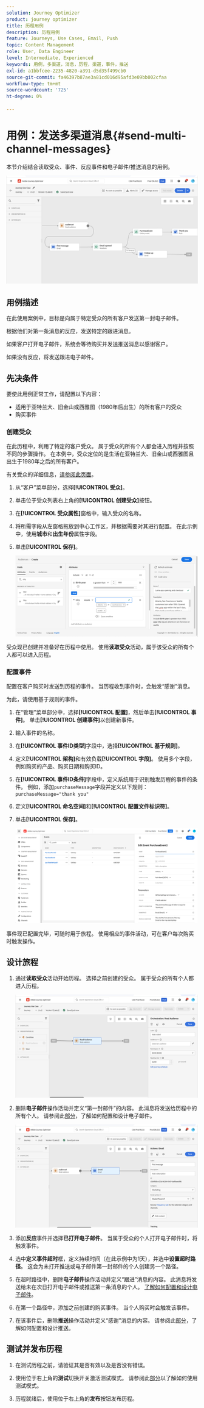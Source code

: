```yaml
---
solution: Journey Optimizer
product: journey optimizer
title: 历程用例
description: 历程用例
feature: Journeys, Use Cases, Email, Push
topic: Content Management
role: User, Data Engineer
level: Intermediate, Experienced
keywords: 用例，多渠道，消息，历程，渠道，事件，推送
exl-id: a1bbfcee-2235-4820-a391-d5d35f499cb0
source-git-commit: fa46397b87ae3a81cd016d95afd3e09bb002cfaa
workflow-type: tm+mt
source-wordcount: '725'
ht-degree: 0%

---
```


# 用例：发送多渠道消息{#send-multi-channel-messages}

本节介绍结合读取受众、事件、反应事件和电子邮件/推送消息的用例。

![](assets/jo-uc1.png)

## 用例描述

在此使用案例中，目标是向属于特定受众的所有客户发送第一封电子邮件。

根据他们对第一条消息的反应，发送特定的跟进消息。

如果客户打开电子邮件，系统会等待购买并发送推送消息以感谢客户。

如果没有反应，将发送跟进电子邮件。

## 先决条件

要使此用例正常工作，请配置以下内容：

* 适用于亚特兰大、旧金山或西雅图（1980年后出生）的所有客户的受众
* 购买事件

### 创建受众

在此历程中，利用了特定的客户受众。 属于受众的所有个人都会进入历程并按照不同的步骤操作。 在本例中，受众定位的是生活在亚特兰大、旧金山或西雅图且出生于1980年之后的所有客户。

有关受众的详细信息，[请参阅此页面](../audience/about-audiences.md)。

1. 从“客户”菜单部分，选择&#x200B;**[!UICONTROL 受众]**。
1. 单击位于受众列表右上角的&#x200B;**[!UICONTROL 创建受众]**&#x200B;按钮。
1. 在&#x200B;**[!UICONTROL 受众属性]**&#x200B;窗格中，输入受众的名称。
1. 将所需字段从左窗格拖放到中心工作区，并根据需要对其进行配置。 在此示例中，使用&#x200B;**城市**&#x200B;和&#x200B;**出生年份**&#x200B;属性字段。
1. 单击&#x200B;**[!UICONTROL 保存]**。

   ![](assets/add-attributes.png)

受众现已创建并准备好在历程中使用。 使用&#x200B;**读取受众**&#x200B;活动，属于该受众的所有个人都可以进入历程。

### 配置事件

配置在客户购买时发送到历程的事件。 当历程收到事件时，会触发“感谢”消息。

为此，请使用基于规则的事件[](../event/about-events.md)。

1. 在“管理”菜单部分中，选择&#x200B;**[!UICONTROL 配置]**，然后单击&#x200B;**[!UICONTROL 事件]**。 单击&#x200B;**[!UICONTROL 创建事件]**&#x200B;以创建新事件。

1. 输入事件的名称。

1. 在&#x200B;**[!UICONTROL 事件ID类型]**&#x200B;字段中，选择&#x200B;**[!UICONTROL 基于规则]**。

1. 定义&#x200B;**[!UICONTROL 架构]**&#x200B;和有效负载&#x200B;**[!UICONTROL 字段]**。 使用多个字段，例如购买的产品、购买日期和购买ID。

1. 在&#x200B;**[!UICONTROL 事件ID条件]**&#x200B;字段中，定义系统用于识别触发历程的事件的条件。 例如，添加`purchaseMessage`字段并定义以下规则： `purchaseMessage="thank you"`

1. 定义&#x200B;**[!UICONTROL 命名空间]**&#x200B;和&#x200B;**[!UICONTROL 配置文件标识符]**。

1. 单击&#x200B;**[!UICONTROL 保存]**。

   ![](assets/jo-uc2.png)

事件现已配置完毕，可随时用于旅程。 使用相应的事件活动，可在客户每次购买时触发操作。

## 设计旅程

1. 通过&#x200B;**读取受众**&#x200B;活动开始历程。 选择之前创建的受众。 属于受众的所有个人都进入历程。

   ![](assets/jo-uc4.png)

1. 删除&#x200B;**电子邮件**&#x200B;操作活动并定义“第一封邮件”的内容。 此消息将发送给历程中的所有个人。 请参阅此[部分](../email/create-email.md)，了解如何配置和设计电子邮件。

   ![](assets/jo-uc5.png)

1. 添加&#x200B;**反应**&#x200B;事件并选择&#x200B;**已打开电子邮件**。 当属于受众的个人打开电子邮件时，将触发事件。

1. 选中&#x200B;**定义事件超时**&#x200B;框，定义持续时间（在此示例中为1天），并选中&#x200B;**设置超时路径**。 这会为未打开推送或电子邮件第一封邮件的个人创建另一个路径。

1. 在超时路径中，删除&#x200B;**电子邮件**&#x200B;操作活动并定义“跟进”消息的内容。 此消息将发送给未在次日打开电子邮件或推送第一条消息的个人。 [了解如何配置和设计电子邮件](../email/create-email.md)。

1. 在第一个路径中，添加之前创建的购买事件。 当个人购买时会触发该事件。

1. 在该事件后，删除&#x200B;**推送**&#x200B;操作活动并定义“感谢”消息的内容。 请参阅此[部分](../push/create-push.md)，了解如何配置和设计推送。

## 测试并发布历程

1. 在测试历程之前，请验证其是否有效以及是否没有错误。

1. 使用位于右上角的&#x200B;**测试**&#x200B;切换开关激活测试模式。 请参阅此[部分](testing-the-journey.md)以了解如何使用测试模式。

1. 历程就绪后，使用位于右上角的&#x200B;**发布**&#x200B;按钮发布历程。
